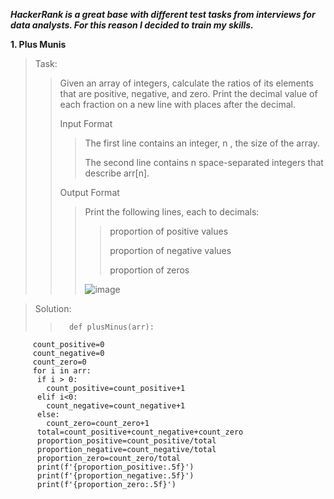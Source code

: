 ***HackerRank is a great base with different test tasks from interviews for data analysts. For this reason I decided to train my skills.***

**1. Plus Munis**
>
>Task:
>>Given an array of integers, calculate the ratios of its elements that are positive, negative, and zero. Print the decimal value of each fraction on a new line with  places after the decimal.
>>
>>Input Format
>>
>>>The first line contains an integer, n , the size of the array.
>>>
>>>The second line contains n space-separated integers that describe arr[n].
>>>
>>Output Format
>>
>>>Print the following  lines, each to  decimals:
>>>>
>>>>proportion of positive values
>>>>
>>>>proportion of negative values
>>>>
>>>>proportion of zeros
>>>>
>>>![image](https://github.com/user-attachments/assets/847bdbe9-45c2-4622-9f1f-4ffb5c815497)

>Solution:
>>       def plusMinus(arr):
         count_positive=0
         count_negative=0
         count_zero=0
         for i in arr:
          if i > 0:
            count_positive=count_positive+1
          elif i<0:
            count_negative=count_negative+1
          else:
            count_zero=count_zero+1
          total=count_positive+count_negative+count_zero
          proportion_positive=count_positive/total
          proportion_negative=count_negative/total
          proportion_zero=count_zero/total
          print(f'{proportion_positive:.5f}')
          print(f'{proportion_negative:.5f}')
          print(f'{proportion_zero:.5f}')
